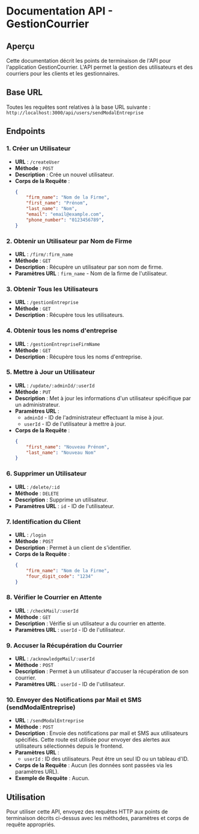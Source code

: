 # Documentation API - GestionCourrier

## Aperçu

Cette documentation décrit les points de terminaison de l'API pour l'application GestionCourrier. L'API permet la gestion des utilisateurs et des courriers pour les clients et les gestionnaires.

## Base URL

Toutes les requêtes sont relatives à la base URL suivante : `http://localhost:3000/api/users/sendModalEntreprise`

## Endpoints

### 1. Créer un Utilisateur

- **URL** : `/createUser`
- **Méthode** : `POST`
- **Description** : Crée un nouvel utilisateur.
- **Corps de la Requête** :
  ```json
  {
      "firm_name": "Nom de la Firme",
      "first_name": "Prénom",
      "last_name": "Nom",
      "email": "email@example.com",
      "phone_number": "0123456789",
  }
  ```

### 2. Obtenir un Utilisateur par Nom de Firme

- **URL** : `/firm/:firm_name`
- **Méthode** : `GET`
- **Description** : Récupère un utilisateur par son nom de firme.
- **Paramètres URL** : `firm_name` - Nom de la firme de l'utilisateur.

### 3. Obtenir Tous les Utilisateurs

- **URL** : `/gestionEntreprise`
- **Méthode** : `GET`
- **Description** : Récupère tous les utilisateurs.

### 4. Obtenir tous les noms d'entreprise

- **URL** : `/gestionEntrepriseFirmName`
- **Méthode** : `GET`
- **Description** : Récupère tous les noms d'entreprise.

### 5. Mettre à Jour un Utilisateur

- **URL** : `/update/:adminId/:userId`
- **Méthode** : `PUT`
- **Description** : Met à jour les informations d'un utilisateur spécifique par un administrateur.
- **Paramètres URL** : 
  - `adminId` - ID de l'administrateur effectuant la mise à jour.
  - `userId` - ID de l'utilisateur à mettre à jour.
- **Corps de la Requête** :
  ```json
  {
      "first_name": "Nouveau Prénom",
      "last_name": "Nouveau Nom"
  }
  ```

### 6. Supprimer un Utilisateur

- **URL** : `/delete/:id`
- **Méthode** : `DELETE`
- **Description** : Supprime un utilisateur.
- **Paramètres URL** : `id` - ID de l'utilisateur.

### 7. Identification du Client

- **URL** : `/login`
- **Méthode** : `POST`
- **Description** : Permet à un client de s'identifier.
- **Corps de la Requête** :
  ```json
  {
      "firm_name": "Nom de la Firme",
      "four_digit_code": "1234"
  }
  ```

### 8. Vérifier le Courrier en Attente

- **URL** : `/checkMail/:userId`
- **Méthode** : `GET`
- **Description** : Vérifie si un utilisateur a du courrier en attente.
- **Paramètres URL** : `userId` - ID de l'utilisateur.

### 9. Accuser la Récupération du Courrier

- **URL** : `/acknowledgeMail/:userId`
- **Méthode** : `POST`
- **Description** : Permet à un utilisateur d'accuser la récupération de son courrier.
- **Paramètres URL** : `userId` - ID de l'utilisateur.

### 10. Envoyer des Notifications par Mail et SMS (sendModalEntreprise)

- **URL** : `/sendModalEntreprise`
- **Méthode** : `POST`
- **Description** : Envoie des notifications par mail et SMS aux utilisateurs spécifiés. Cette route est utilisée pour envoyer des alertes aux utilisateurs sélectionnés depuis le frontend.
- **Paramètres URL** : 
  - `userId` : ID des utilisateurs. Peut être un seul ID ou un tableau d'ID.
- **Corps de la Requête** : Aucun (les données sont passées via les paramètres URL).
- **Exemple de Requête** : Aucun.

## Utilisation

Pour utiliser cette API, envoyez des requêtes HTTP aux points de terminaison décrits ci-dessus avec les méthodes, paramètres et corps de requête appropriés.